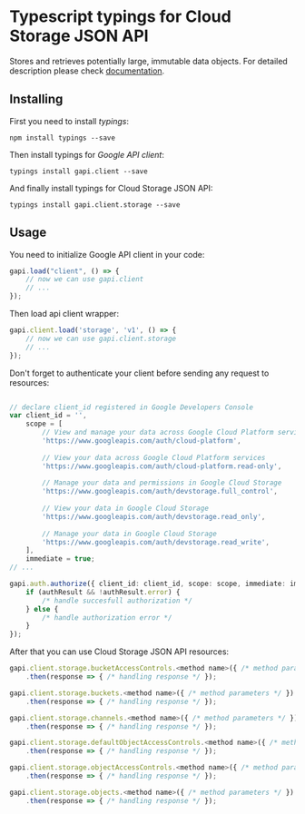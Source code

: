 # Typescript typings for Cloud Storage JSON API
Stores and retrieves potentially large, immutable data objects.
For detailed description please check [documentation](https://developers.google.com/storage/docs/json_api/).

## Installing

First you need to install *typings*:
```
npm install typings --save 
```

Then install typings for *Google API client*:
```
typings install gapi.client --save 
```

And finally install typings for Cloud Storage JSON API:
```
typings install gapi.client.storage --save 
```

## Usage

You need to initialize Google API client in your code:
```typescript
gapi.load("client", () => { 
    // now we can use gapi.client
    // ... 
});
```

Then load api client wrapper:
```typescript
gapi.client.load('storage', 'v1', () => {
    // now we can use gapi.client.storage
    // ... 
});
```

Don't forget to authenticate your client before sending any request to resources:
```typescript

// declare client_id registered in Google Developers Console
var client_id = '',
    scope = [     
        // View and manage your data across Google Cloud Platform services
        'https://www.googleapis.com/auth/cloud-platform',
    
        // View your data across Google Cloud Platform services
        'https://www.googleapis.com/auth/cloud-platform.read-only',
    
        // Manage your data and permissions in Google Cloud Storage
        'https://www.googleapis.com/auth/devstorage.full_control',
    
        // View your data in Google Cloud Storage
        'https://www.googleapis.com/auth/devstorage.read_only',
    
        // Manage your data in Google Cloud Storage
        'https://www.googleapis.com/auth/devstorage.read_write',
    ],
    immediate = true;
// ...

gapi.auth.authorize({ client_id: client_id, scope: scope, immediate: immediate }, authResult => {
    if (authResult && !authResult.error) {
        /* handle succesfull authorization */
    } else {
        /* handle authorization error */
    }
});            
```

After that you can use Cloud Storage JSON API resources:

```typescript
gapi.client.storage.bucketAccessControls.<method name>({ /* method parameters */ })
    .then(response => { /* handling response */ });

gapi.client.storage.buckets.<method name>({ /* method parameters */ })
    .then(response => { /* handling response */ });

gapi.client.storage.channels.<method name>({ /* method parameters */ })
    .then(response => { /* handling response */ });

gapi.client.storage.defaultObjectAccessControls.<method name>({ /* method parameters */ })
    .then(response => { /* handling response */ });

gapi.client.storage.objectAccessControls.<method name>({ /* method parameters */ })
    .then(response => { /* handling response */ });

gapi.client.storage.objects.<method name>({ /* method parameters */ })
    .then(response => { /* handling response */ });
```